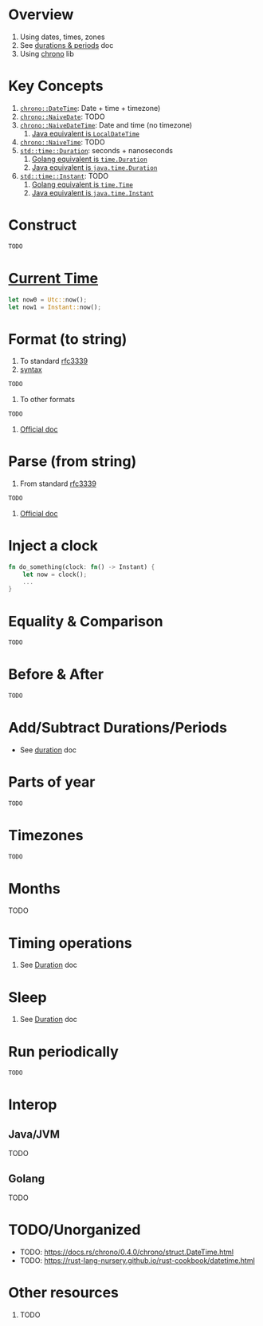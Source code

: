 # Overview
1. Using dates, times, zones
1. See [durations & periods](./duration.md) doc
1. Using [chrono](https://docs.rs/chrono/latest/chrono/) lib


# Key Concepts
1. [`chrono::DateTime`](TODO): Date + time + timezone)
1. [`chrono::NaiveDate`](TODO): TODO
1. [`chrono::NaiveDateTime`](TODO): Date and time (no timezone)
    1. [Java equivalent is `LocalDateTime`](https://docs.oracle.com/en/java/javase/17/docs/api/java.base/java/time/LocalDateTime.html)
1. [`chrono::NaiveTime`](TODO): TODO
1. [`std::time::Duration`](https://doc.rust-lang.org/std/time/struct.Duration.html): seconds + nanoseconds
    1. [Golang equivalent is `time.Duration`](https://pkg.go.dev/time#Duration)
    1. [Java equivalent is `java.time.Duration`](https://docs.oracle.com/en/java/javase/17/docs/api/java.base/java/time/Duration.html)
1. [`std::time::Instant`](https://doc.rust-lang.org/std/time/struct.Instant.html): TODO
    1. [Golang equivalent is `time.Time`](https://pkg.go.dev/time#Time)
    1. [Java equivalent is `java.time.Instant`](https://docs.oracle.com/en/java/javase/17/docs/api/java.base/java/time/Instant.html)


# Construct
```rust
TODO
```


# [Current Time](https://doc.rust-lang.org/std/time/struct.Instant.html#method.now)
```rust
let now0 = Utc::now();
let now1 = Instant::now();
```


# Format (to string)
1. To standard [rfc3339](https://datatracker.ietf.org/doc/html/rfc3339)
1. [syntax](https://docs.rs/chrono/latest/chrono/format/strftime/index.html#specifiers)
```rust
TODO
```
1. To other formats
```rust
TODO
```
1. [Official doc](TODO)


# Parse (from string)
1. From standard [rfc3339](https://datatracker.ietf.org/doc/html/rfc3339)
```rust
TODO
```
1. [Official doc](TODO)



# Inject a clock
```rust
fn do_something(clock: fn() -> Instant) {
    let now = clock();
    ...
}
```


# Equality & Comparison
```rust
TODO
```


# Before & After
```rust
TODO
```


# Add/Subtract Durations/Periods
- See [duration](./duration.md) doc


# Parts of year
```rust
TODO
```


# Timezones
```rust
TODO
```


# Months
TODO


# Timing operations
1. See [Duration](./duration.md) doc


# Sleep
1. See [Duration](./duration.md) doc


# Run periodically
```rust
TODO
```


# Interop
## Java/JVM
TODO


## Golang
TODO



# TODO/Unorganized
- TODO: https://docs.rs/chrono/0.4.0/chrono/struct.DateTime.html
- TODO: https://rust-lang-nursery.github.io/rust-cookbook/datetime.html


# Other resources
1. TODO

